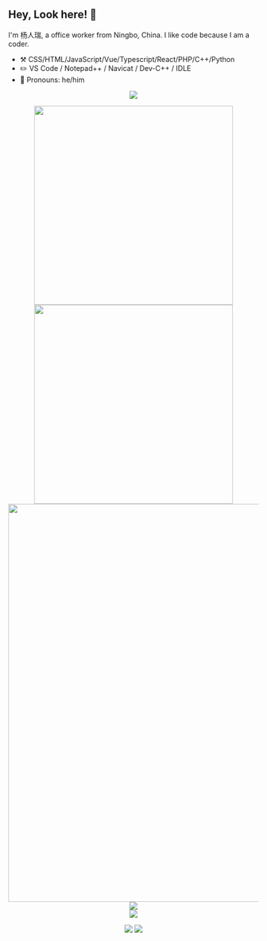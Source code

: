 
## Hey, Look here! :wave: 

I'm 杨人瑞, a office worker from Ningbo, China. I like code because I am a coder.

-   :hammer_and_pick: CSS/HTML/JavaScript/Vue/Typescript/React/PHP/C++/Python
-   :pencil2: VS Code / Notepad++ / Navicat / Dev-C++ / IDLE
-   :man: Pronouns: he/him

<!-- https://github.com/DenverCoder1/readme-typing-svg -->
<p align="center">
<img src="https://readme-typing-svg.demolab.com?font=Orbitron&size=25&pause=1000&center=true&vCenter=true&random=false&width=600&lines=Welcome+to+my+GitHub+profile+page!;I+like+C++!" />
</p>
 
<p align="center">
<!-- https://github.com/anuraghazra/github-readme-stats -->
<img align="center" width="400" src="https://github-readme-stats.vercel.app/api?username=yangrenruiyrr&theme=transparent&include_all_commits=true&show_icons=true&hide_border=true" />
  
<!-- https://github.com/DenverCoder1/github-readme-streak-stats -->
<img align="center" width="400" src="https://streak-stats.demolab.com?user=yangrenruiyrr&theme=transparent&date_format=%5BY.%5Dn.j&hide_border=true" />
<br/>
  
<!-- https://github.com/Ashutosh00710/github-readme-activity-graph -->
<img width="800" src="https://github-readme-activity-graph.vercel.app/graph?username=yangrenruiyrr&theme=github-compact&hide_border=true&area=true">
<br/>
  
<!-- https://github.com/anuraghazra/github-readme-stats -->
<img align="center" src="https://github-readme-stats.vercel.app/api/top-langs/?username=yangrenruiyrr&theme=transparent&hide_border=true&layout=donut-vertical&langs_count=6" />
<br/>
  
<!-- https://github.com/tandpfun/skill-icons -->
<img align="center" src="https://skillicons.dev/icons?i=c,cpp,py,html,md&theme=light" />
</p>
 
<!-- https://github.com/badges/shields -->
<p align="center">
<a href="https://github.com/yangrenruiyrr"><img src="https://img.shields.io/badge/GitHub-YANGRENRUIYRR-blue?logo=github" /></a>
<!-- https://github.com/antonkomarev/github-profile-views-counter -->
<img src="https://komarev.com/ghpvc/?username=yangrenruiyrr&abbreviated=true&color=yellow" />
</p>
 
